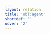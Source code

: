 ```yaml
---
layout: relation
title: 'obl:agent'
shortdef: ''
udver: '2'
---
```

<!-- Interlanguage links updated Út zář 29 20:31:59 CEST 2020 -->
